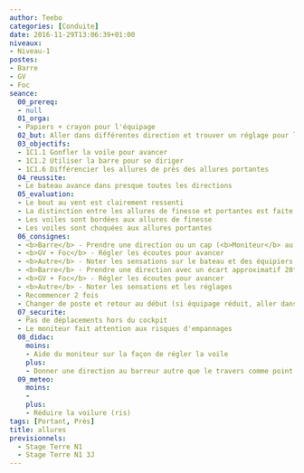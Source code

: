 ```yaml
---
author: Teebo
categories: [Conduite]
date: 2016-11-29T13:06:39+01:00
niveaux:
- Niveau-1
postes:
- Barre
- GV
- Foc
seance:
  00_prereq:
  - null
  01_orga:
  - Papiers + crayon pour l'équipage
  02_but: Aller dans différentes direction et trouver un réglage pour les voiles
  03_objectifs:
  - 1C1.1 Gonfler la voile pour avancer
  - 1C1.2 Utiliser la barre pour se diriger
  - 1C1.6 Différencier les allures de près des allures portantes
  04_reussite:
  - Le bateau avance dans presque toutes les directions
  05_evaluation:
  - Le bout au vent est clairement ressenti
  - La distinction entre les allures de finesse et portantes est faite
  - Les voiles sont bordées aux allures de finesse
  - Les voiles sont choquées aux allures portantes
  06_consignes:
  - <b>Barre</b> - Prendre une direction ou un cap (<b>Moniteur</b> au travers)
  - <b>GV + Foc</b> - Régler les écoutes pour avancer
  - <b>Autre</b> - Noter les sensations sur le bateau et des équipiers et les réglages
  - <b>Barre</b> - Prendre une direction avec un écart approximatif 20°
  - <b>GV + Foc</b> - Régler les écoutes pour avancer
  - <b>Autre</b> - Noter les sensations et les réglages
  - Recommencer 2 fois
  - Changer de poste et retour au début (si équipage réduit, aller dans les 2 sens chacun)
  07_securite:
  - Pas de déplacements hors du cockpit
  - Le moniteur fait attention aux risques d'empannages
  08_didac:
    moins:
    - Aide du moniteur sur la façon de régler la voile
    plus:
    - Donner une direction au barreur autre que le travers comme point de départ
  09_meteo:
    moins:
    -
    plus:
    - Réduire la voilure (ris)
tags: [Portant, Près]
title: allures
previsionnels:
  - Stage Terre N1
  - Stage Terre N1 3J
---
```

